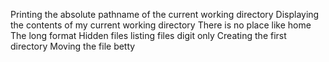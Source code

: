 Printing the absolute pathname of the current working directory
Displaying the contents of my current working directory
There is no place like home
The long format
Hidden files
listing files digit only
Creating the first directory
Moving the file betty
